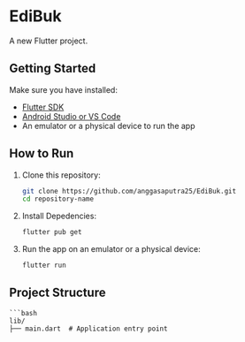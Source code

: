 # EdiBuk

A new Flutter project.

## Getting Started

Make sure you have installed:  
- [Flutter SDK](https://flutter.dev/docs/get-started/install)  
- [Android Studio or VS Code](https://flutter.dev/docs/get-started/editor)  
- An emulator or a physical device to run the app

## How to Run  

1. Clone this repository:
    ```bash
    git clone https://github.com/anggasaputra25/EdiBuk.git
    cd repository-name
2. Install Depedencies:
    ```bash
    flutter pub get
3. Run the app on an emulator or a physical device:
    ```bash
    flutter run

## Project Structure
    ```bash
    lib/
    ├── main.dart  # Application entry point
